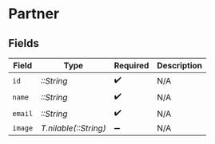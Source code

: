 # Partner


## Fields

| Field                 | Type                  | Required              | Description           |
| --------------------- | --------------------- | --------------------- | --------------------- |
| `id`                  | *::String*            | :heavy_check_mark:    | N/A                   |
| `name`                | *::String*            | :heavy_check_mark:    | N/A                   |
| `email`               | *::String*            | :heavy_check_mark:    | N/A                   |
| `image`               | *T.nilable(::String)* | :heavy_minus_sign:    | N/A                   |